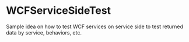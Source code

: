 WCFServiceSideTest
==================

Sample idea on how to test WCF services on service side to test returned data by service, behaviors, etc.
